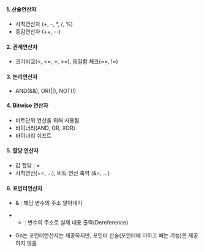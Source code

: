 #### 1. 산술연산자
- 사칙연산자 (+, -, *, /, %)
- 증감연산자 (++, --)

#### 2. 관계연산자
- 크기비교(<, <=, >, >=), 동일함 체크(==, !=)

#### 3. 논리연산자
- AND(&&), OR(||), NOT(!)

#### 4. Bitwise 연산자
- 비트단위 연산을 위해 사용됨
- 바이너리(AND, OR, XOR)
- 바이너리 쉬프트

#### 5. 할당 연산자
- 값 할당 : =
- 사칙연산(+=, ...), 비트 연산 축약 (&=, ...)

#### 6. 포인터연산자
- & : 해당 변수의 주소 알아내기
- * : 변수의 주소로 실제 내용 출력(Dereference)

- Go는 포인터연산자는 제공하지만, 포인터 산술(포인터에 더하고 빼는 기능)은 제공하지 않음